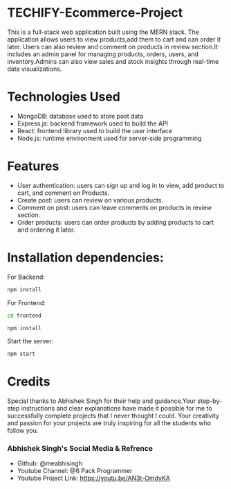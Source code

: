 # TECHIFY-Ecommerce-Project
This is a full-stack web application built using the MERN stack. The application allows users to view products,add them to cart and can order it later. Users can also review and comment on products in review section.It includes an admin panel for managing products, orders, users, and inventory.Admins can also view sales and stock insights through real-time data visualizations.

# Technologies Used
- MongoDB: database used to store post data
- Express.js: backend framework used to build the API
- React: frontend library used to build the user interface
- Node.js: runtime environment used for server-side programming

# Features
- User authentication: users can sign up and log in to view, add product to cart, and comment on Products.
- Create post: users can review on various products.
- Comment on post: users can leave comments on products in review section.
- Order products: users can order products by adding products to cart and ordering it later.

# Installation dependencies:
For Backend:
``` bash
npm install
```
For Frontend:
   ```bash
   cd frontend
   ```
``` bash
npm install
```
Start the server:
``` bash
npm start
```
# Credits
Special thanks to Abhishek Singh for their help and guidance.Your step-by-step instructions and clear explanations have made it possible for me to successfully complete projects that I never thought I could. Your creativity and passion for your projects are truly inspiring for all the students who follow you.
### Abhishek Singh's Social Media & Refrence
  - Github: @meabhisingh
  - Youtube Channel: @6 Pack Programmer
  - Youtube Project Link: https://youtu.be/AN3t-OmdyKA
